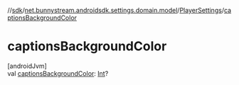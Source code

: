 //[sdk](../../../index.md)/[net.bunnystream.androidsdk.settings.domain.model](../index.md)/[PlayerSettings](index.md)/[captionsBackgroundColor](captions-background-color.md)

# captionsBackgroundColor

[androidJvm]\
val [captionsBackgroundColor](captions-background-color.md): [Int](https://kotlinlang.org/api/latest/jvm/stdlib/kotlin/-int/index.html)?
